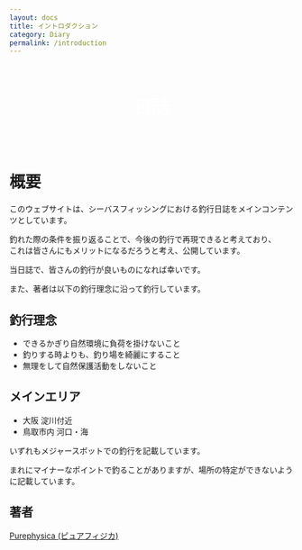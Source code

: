 ```yaml
---
layout: docs
title: イントロダクション
category: Diary
permalink: /introduction
---
```


<div style="justify-content: center;
    display: flex;
    align-items: center;
    height: 150px;
    background-image: url(/images/picture/2021_07_21/1.jpeg);">
<p style="color: #fff; font-size: xx-large; font-weight: 800; margin: 0;">日誌</p>
</div>

# 概要

このウェブサイトは、シーバスフィッシングにおける釣行日誌をメインコンテンツとしています。

釣れた際の条件を振り返ることで、今後の釣行で再現できると考えており、  
これは皆さんにもメリットになるだろうと考え、公開しています。

当日誌で、皆さんの釣行が良いものになれば幸いです。

また、著者は以下の釣行理念に沿って釣行しています。

## 釣行理念

- できるかぎり自然環境に負荷を掛けないこと
- 釣りする時よりも、釣り場を綺麗にすること
- 無理をして自然保護活動をしないこと

## メインエリア

- 大阪 淀川付近
- 鳥取市内 河口・海

いずれもメジャースボットでの釣行を記載しています。  

まれにマイナーなポイントで釣ることがありますが、場所の特定ができないように記載しています。

## 著者

[Purephysica (ピュアフィジカ)](https://www.instagram.com/purephysica/)